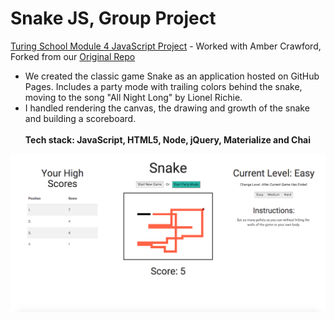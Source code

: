 # Snake JS, Group Project
[Turing School Module 4 JavaScript Project](https://github.com/turingschool/lesson_plans/blob/master/ruby_04-apis_and_scalability/gametime_project.markdown) - Worked with Amber Crawford, Forked from our [Original Repo](https://github.com/sekharp/game-time)<br>
* We created the classic game Snake as an application hosted on GitHub Pages. Includes a party mode with trailing colors behind the snake, moving to the song "All Night Long" by Lionel Richie.
* I handled rendering the canvas, the drawing and growth of the snake and building a scoreboard.<br><br>
**Tech stack: JavaScript, HTML5, Node, jQuery, Materialize and Chai**

![Snake JS Screenshot](/images/screenshot.png)
